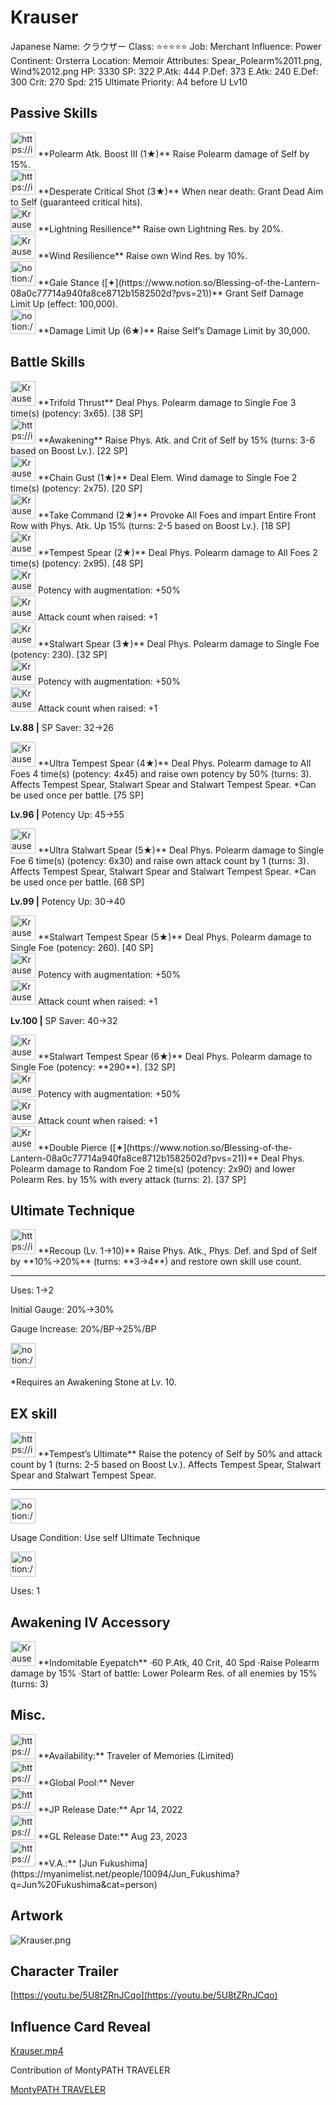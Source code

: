 # Krauser

Japanese Name: クラウザー
Class: ⭐️⭐️⭐️⭐️⭐️
Job: Merchant
Influence: Power
Continent: Orsterra
Location: Memoir
Attributes: Spear_Polearm%2011.png, Wind%2012.png
HP: 3330
SP: 322
P.Atk: 444
P.Def: 373
E.Atk: 240
E.Def: 300
Crit: 270
Spd: 215
Ultimate Priority: A4 before U Lv10

## Passive Skills

<aside>
<img src="https://img.game8.jp/6930256/d6ebf9e2ba6e29d1a169f688af77ffe2.png/show" alt="https://img.game8.jp/6930256/d6ebf9e2ba6e29d1a169f688af77ffe2.png/show" width="40px" /> **Polearm Atk. Boost III (1★)**
Raise Polearm damage of Self by 15%.

</aside>

<aside>
<img src="https://img.game8.jp/6975233/bdd1d15e43fb32e36c1062a539b23b75.png/show" alt="https://img.game8.jp/6975233/bdd1d15e43fb32e36c1062a539b23b75.png/show" width="40px" /> **Desperate Critical Shot (3★)**
When near death: Grant Dead Aim to Self (guaranteed critical hits).

</aside>

<aside>
<img src="Krauser%207b8b67b271cb483ab8d60e4807dfd5d4/Lightning_Resilience.png" alt="Krauser%207b8b67b271cb483ab8d60e4807dfd5d4/Lightning_Resilience.png" width="40px" /> **Lightning Resilience**
Raise own Lightning Res. by 20%.

</aside>

<aside>
<img src="Krauser%207b8b67b271cb483ab8d60e4807dfd5d4/Wind_Resilience.png" alt="Krauser%207b8b67b271cb483ab8d60e4807dfd5d4/Wind_Resilience.png" width="40px" /> **Wind Resilience**
Raise own Wind Res. by 10%.

</aside>

<aside>
<img src="notion://custom_emoji/2482af5e-3bb7-4af8-a110-df4150e44521/17debbc6-5396-80a6-933a-007af3a7f551" alt="notion://custom_emoji/2482af5e-3bb7-4af8-a110-df4150e44521/17debbc6-5396-80a6-933a-007af3a7f551" width="40px" /> **Gale Stance ([✦](https://www.notion.so/Blessing-of-the-Lantern-08a0c77714a940fa8ce8712b1582502d?pvs=21))**
Grant Self Damage Limit Up (effect: 100,000).

</aside>

<aside>
<img src="notion://custom_emoji/2482af5e-3bb7-4af8-a110-df4150e44521/17debbc6-5396-80a6-933a-007af3a7f551" alt="notion://custom_emoji/2482af5e-3bb7-4af8-a110-df4150e44521/17debbc6-5396-80a6-933a-007af3a7f551" width="40px" /> **Damage Limit Up (6★)**
Raise Self’s Damage Limit by 30,000.

</aside>

## Battle Skills

<aside>
<img src="Krauser%207b8b67b271cb483ab8d60e4807dfd5d4/Spear_Polearm.png" alt="Krauser%207b8b67b271cb483ab8d60e4807dfd5d4/Spear_Polearm.png" width="40px" /> **Trifold Thrust**
Deal Phys. Polearm damage to Single Foe 3 time(s) (potency: 3x65). [38 SP]

</aside>

<aside>
<img src="https://img.game8.jp/6909195/fb1af3b553f4112d4403e0f7452fd2a2.png/show" alt="https://img.game8.jp/6909195/fb1af3b553f4112d4403e0f7452fd2a2.png/show" width="40px" /> **Awakening**
Raise Phys. Atk. and Crit of Self by 15% (turns: 3-6 based on Boost Lv.). [22 SP]

</aside>

<aside>
<img src="Krauser%207b8b67b271cb483ab8d60e4807dfd5d4/Wind.png" alt="Krauser%207b8b67b271cb483ab8d60e4807dfd5d4/Wind.png" width="40px" /> **Chain Gust (1★)**
Deal Elem. Wind damage to Single Foe 2 time(s) (potency: 2x75). [20 SP]

</aside>

<aside>
<img src="Krauser%207b8b67b271cb483ab8d60e4807dfd5d4/Incite.png" alt="Krauser%207b8b67b271cb483ab8d60e4807dfd5d4/Incite.png" width="40px" /> **Take Command (2★)**
Provoke All Foes and impart Entire Front Row with Phys. Atk. Up 15% (turns: 2-5 based on Boost Lv.). [18 SP]

</aside>

<aside>
<img src="Krauser%207b8b67b271cb483ab8d60e4807dfd5d4/Spear_Polearm%201.png" alt="Krauser%207b8b67b271cb483ab8d60e4807dfd5d4/Spear_Polearm%201.png" width="40px" /> **Tempest Spear (2★)**
Deal Phys. Polearm damage to All Foes 2 time(s) (potency: 2x95). [48 SP]

<aside>
<img src="Krauser%207b8b67b271cb483ab8d60e4807dfd5d4/Power_Enhancement.png" alt="Krauser%207b8b67b271cb483ab8d60e4807dfd5d4/Power_Enhancement.png" width="40px" /> Potency with augmentation: +50%

</aside>

<aside>
<img src="Krauser%207b8b67b271cb483ab8d60e4807dfd5d4/Multiattack_Enhancement.png" alt="Krauser%207b8b67b271cb483ab8d60e4807dfd5d4/Multiattack_Enhancement.png" width="40px" /> Attack count when raised: +1

</aside>

</aside>

<aside>
<img src="Krauser%207b8b67b271cb483ab8d60e4807dfd5d4/Spear_Polearm%202.png" alt="Krauser%207b8b67b271cb483ab8d60e4807dfd5d4/Spear_Polearm%202.png" width="40px" /> **Stalwart Spear (3★)**
Deal Phys. Polearm damage to Single Foe (potency: 230). [32 SP]

<aside>
<img src="Krauser%207b8b67b271cb483ab8d60e4807dfd5d4/Power_Enhancement.png" alt="Krauser%207b8b67b271cb483ab8d60e4807dfd5d4/Power_Enhancement.png" width="40px" /> Potency with augmentation: +50%

</aside>

<aside>
<img src="Krauser%207b8b67b271cb483ab8d60e4807dfd5d4/Multiattack_Enhancement.png" alt="Krauser%207b8b67b271cb483ab8d60e4807dfd5d4/Multiattack_Enhancement.png" width="40px" /> Attack count when raised: +1

</aside>

**Lv.88 |** SP Saver: 32→26

</aside>

<aside>
<img src="Krauser%207b8b67b271cb483ab8d60e4807dfd5d4/Spear_Polearm%203.png" alt="Krauser%207b8b67b271cb483ab8d60e4807dfd5d4/Spear_Polearm%203.png" width="40px" /> **Ultra Tempest Spear (4★)**
Deal Phys. Polearm damage to All Foes 4 time(s) (potency: 4x45) and raise own potency by 50% (turns: 3). Affects Tempest Spear, Stalwart Spear and Stalwart Tempest Spear. *Can be used once per battle. [75 SP]

**Lv.96 |** Potency Up: 45→55

</aside>

<aside>
<img src="Krauser%207b8b67b271cb483ab8d60e4807dfd5d4/Spear_Polearm%204.png" alt="Krauser%207b8b67b271cb483ab8d60e4807dfd5d4/Spear_Polearm%204.png" width="40px" /> **Ultra Stalwart Spear (5★)**
Deal Phys. Polearm damage to Single Foe 6 time(s) (potency: 6x30) and raise own attack count by 1 (turns: 3). Affects Tempest Spear, Stalwart Spear and Stalwart Tempest Spear. *Can be used once per battle. [68 SP]

**Lv.99 |** Potency Up: 30→40

</aside>

<aside>
<img src="Krauser%207b8b67b271cb483ab8d60e4807dfd5d4/Spear_Polearm%205.png" alt="Krauser%207b8b67b271cb483ab8d60e4807dfd5d4/Spear_Polearm%205.png" width="40px" /> **Stalwart Tempest Spear (5★)**
Deal Phys. Polearm damage to Single Foe (potency: 260). [40 SP]

<aside>
<img src="Krauser%207b8b67b271cb483ab8d60e4807dfd5d4/Power_Enhancement.png" alt="Krauser%207b8b67b271cb483ab8d60e4807dfd5d4/Power_Enhancement.png" width="40px" /> Potency with augmentation: +50%

</aside>

<aside>
<img src="Krauser%207b8b67b271cb483ab8d60e4807dfd5d4/Multiattack_Enhancement.png" alt="Krauser%207b8b67b271cb483ab8d60e4807dfd5d4/Multiattack_Enhancement.png" width="40px" /> Attack count when raised: +1

</aside>

**Lv.100 |** SP Saver: 40→32

<aside>
<img src="Krauser%207b8b67b271cb483ab8d60e4807dfd5d4/Spear_Polearm%205.png" alt="Krauser%207b8b67b271cb483ab8d60e4807dfd5d4/Spear_Polearm%205.png" width="40px" /> **Stalwart Tempest Spear (6★)**
Deal Phys. Polearm damage to Single Foe (potency: **290**). [32 SP]

<aside>
<img src="Krauser%207b8b67b271cb483ab8d60e4807dfd5d4/Power_Enhancement.png" alt="Krauser%207b8b67b271cb483ab8d60e4807dfd5d4/Power_Enhancement.png" width="40px" /> Potency with augmentation: +50%

</aside>

<aside>
<img src="Krauser%207b8b67b271cb483ab8d60e4807dfd5d4/Multiattack_Enhancement.png" alt="Krauser%207b8b67b271cb483ab8d60e4807dfd5d4/Multiattack_Enhancement.png" width="40px" /> Attack count when raised: +1

</aside>

</aside>

</aside>

<aside>
<img src="Krauser%207b8b67b271cb483ab8d60e4807dfd5d4/Spear_Polearm%201.png" alt="Krauser%207b8b67b271cb483ab8d60e4807dfd5d4/Spear_Polearm%201.png" width="40px" /> **Double Pierce ([✦](https://www.notion.so/Blessing-of-the-Lantern-08a0c77714a940fa8ce8712b1582502d?pvs=21))**
Deal Phys. Polearm damage to Random Foe 2 time(s) (potency: 2x90) and lower Polearm Res. by 15% with every attack (turns: 2). [37 SP]

</aside>

## Ultimate Technique

<aside>
<img src="https://img.game8.jp/6909195/fb1af3b553f4112d4403e0f7452fd2a2.png/show" alt="https://img.game8.jp/6909195/fb1af3b553f4112d4403e0f7452fd2a2.png/show" width="40px" /> **Recoup (Lv. 1→10)**
Raise Phys. Atk., Phys. Def. and Spd of Self by **10%→20%** (turns: **3→4**) and restore own skill use count.

---

Uses:
1→2

Initial Gauge:
20%→30%

Gauge Increase:
20%/BP→25%/BP

<aside>
<img src="notion://custom_emoji/2482af5e-3bb7-4af8-a110-df4150e44521/182ebbc6-5396-80af-9978-007ac248795b" alt="notion://custom_emoji/2482af5e-3bb7-4af8-a110-df4150e44521/182ebbc6-5396-80af-9978-007ac248795b" width="40px" />

*Requires an Awakening Stone at Lv. 10.

</aside>

</aside>

## EX skill

<aside>
<img src="https://img.game8.jp/6909195/fb1af3b553f4112d4403e0f7452fd2a2.png/show" alt="https://img.game8.jp/6909195/fb1af3b553f4112d4403e0f7452fd2a2.png/show" width="40px" /> **Tempest’s Ultimate**
Raise the potency of Self by 50% and attack count by 1 (turns: 2-5 based on Boost Lv.). Affects Tempest Spear, Stalwart Spear and Stalwart Tempest Spear.

---

<aside>
<img src="notion://custom_emoji/2482af5e-3bb7-4af8-a110-df4150e44521/137ebbc6-5396-802c-b9bc-007a54884b6f" alt="notion://custom_emoji/2482af5e-3bb7-4af8-a110-df4150e44521/137ebbc6-5396-802c-b9bc-007a54884b6f" width="40px" />

Usage Condition: Use self Ultimate Technique

</aside>

<aside>
<img src="notion://custom_emoji/2482af5e-3bb7-4af8-a110-df4150e44521/137ebbc6-5396-80ba-9f36-007a936447ac" alt="notion://custom_emoji/2482af5e-3bb7-4af8-a110-df4150e44521/137ebbc6-5396-80ba-9f36-007a936447ac" width="40px" />

Uses: 1

</aside>

</aside>

## Awakening IV Accessory

<aside>
<img src="Krauser%207b8b67b271cb483ab8d60e4807dfd5d4/Awakening_IV.png" alt="Krauser%207b8b67b271cb483ab8d60e4807dfd5d4/Awakening_IV.png" width="40px" /> **Indomitable Eyepatch**
·60 P.Atk, 40 Crit, 40 Spd
·Raise Polearm damage by 15%
·Start of battle: Lower Polearm Res. of all enemies by 15% (turns: 3)

</aside>

## Misc.

<aside>
<img src="https://www.notion.so/icons/gift_gray.svg" alt="https://www.notion.so/icons/gift_gray.svg" width="40px" /> **Availability:** Traveler of Memories (Limited)

</aside>

<aside>
<img src="https://www.notion.so/icons/globe_gray.svg" alt="https://www.notion.so/icons/globe_gray.svg" width="40px" /> **Global Pool:** Never

</aside>

<aside>
<img src="https://www.notion.so/icons/calendar_red.svg" alt="https://www.notion.so/icons/calendar_red.svg" width="40px" /> **JP Release Date:**
Apr 14, 2022

</aside>

<aside>
<img src="https://www.notion.so/icons/calendar_blue.svg" alt="https://www.notion.so/icons/calendar_blue.svg" width="40px" /> **GL Release Date:**
Aug 23, 2023

</aside>

<aside>
<img src="https://www.notion.so/icons/microphone_gray.svg" alt="https://www.notion.so/icons/microphone_gray.svg" width="40px" /> **V.A.:** [Jun Fukushima](https://myanimelist.net/people/10094/Jun_Fukushima?q=Jun%20Fukushima&cat=person)

</aside>

## Artwork

![Krauser.png](Krauser%207b8b67b271cb483ab8d60e4807dfd5d4/Krauser.png)

## Character Trailer

[https://youtu.be/5U8tZRnJCqo](https://youtu.be/5U8tZRnJCqo)

## Influence Card Reveal

[Krauser.mp4](Krauser%207b8b67b271cb483ab8d60e4807dfd5d4/Krauser.mp4)

Contribution of MontyPATH TRAVELER

[MontyPATH TRAVELER](https://www.youtube.com/@MontyPATHTRAVELER)